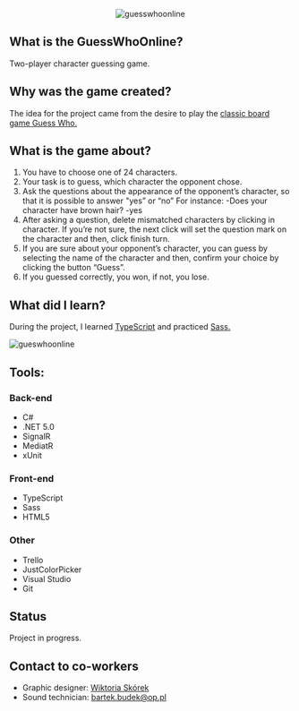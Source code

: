 <p align="center"><img src="https://user-images.githubusercontent.com/52860350/123124502-074aab80-d448-11eb-8935-c19e64621ea0.png" alt="guesswhoonline"/></p>

## What is the GuessWhoOnline?
Two-player character guessing game. 

## Why was the game created?
The idea for the project came from the desire to play the <a href="https://en.wikipedia.org/wiki/Guess_Who%3F">classic board game Guess Who.</a>

## What is the game about?
1. You have to choose one of 24 characters.
2. Your task is to guess, which character the opponent chose.
3. Ask the questions about the appearance of the opponent’s character, so that it is possible to answer "yes” or “no”
For instance:
-Does your character have brown hair?
-yes 
4. After asking a question, delete mismatched characters by clicking in character. If you’re not sure, the next click will set the question mark on the character and then, click finish turn.
5. If you are sure about your opponent’s character, you can guess by selecting the name of the character and then, confirm your choice by clicking the button “Guess”.
6. If you guessed correctly, you won, if not, you lose.

## What did I learn?
During the project, I learned <a href="https://www.typescriptlang.org/">TypeScript</a> and practiced <a href="https://sass-lang.com/">Sass.</a>


![gueswhoonline](https://user-images.githubusercontent.com/52860350/123094098-c8f3c300-d42c-11eb-99b3-48368754a398.jpg)


 ## Tools: 

### Back-end
 * C#
 * .NET 5.0
 * SignalR
 * MediatR
 * xUnit

### Front-end
 * TypeScript
 * Sass
 * HTML5
 
 ### Other
 * Trello
 * JustColorPicker
 * Visual Studio
 * Git
 
## Status
Project in progress.

## Contact to co-workers
* Graphic designer: <a href="https://www.linkedin.com/in/wiktoria-sk%C3%B3rek/">Wiktoria Skórek</a>
* Sound technician: bartek.budek@op.pl
 
 


